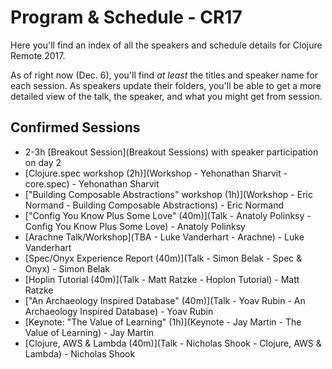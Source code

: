 # Program & Schedule - CR17

Here you'll find an index of all the speakers and schedule details for Clojure Remote 2017.

As of right now (Dec. 6), you'll find *at least* the titles and speaker name
for each session. As speakers update their folders, you'll be able to get a
more detailed view of the talk, the speaker, and what you might get from
session.


## Confirmed Sessions

- 2-3h [Breakout Session](Breakout Sessions) with speaker participation on day 2
- [Clojure.spec workshop (2h)](Workshop - Yehonathan Sharvit - core.spec) - Yehonathan Sharvit
- ["Building Composable Abstractions" workshop (1h)](Workshop - Eric Normand - Building Composable Abstractions)  - Eric Normand
- ["Config You Know Plus Some Love" (40m)](Talk - Anatoly Polinksy - Config You Know Plus Some Love) - Anatoly Polinksy
- [Arachne Talk/Workshop](TBA - Luke Vanderhart - Arachne) - Luke Vanderhart
- [Spec/Onyx Experience Report (40m)](Talk - Simon Belak - Spec & Onyx) - Simon Belak
- [Hoplin Tutorial (40m)](Talk - Matt Ratzke - Hoplon Tutorial) - Matt Ratzke
- ["An Archaeology Inspired Database" (40m)](Talk - Yoav Rubin - An Archaeology Inspired Database) - Yoav Rubin
- [Keynote: "The Value of Learning" (1h)](Keynote - Jay Martin - The Value of Learning) - Jay Martin
- [Clojure, AWS & Lambda (40m)](Talk - Nicholas Shook - Clojure, AWS & Lambda) - Nicholas Shook
